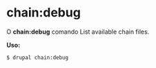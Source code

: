 # chain:debug
O **chain:debug** comando List available chain files.

**Uso:**
```
$ drupal chain:debug 
```
